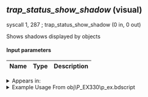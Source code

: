 ## *trap_status_show_shadow* (visual)

syscall 1, 287 ; trap_status_show_shadow (0 in, 0 out)

Shows shadows displayed by objects

#### Input parameters
| Name | Type | Description
|------|------|------------




<details>
	<summary>Appears in:</summary>
| filename | Entity (obj)
|----------|-------------
| obj\P_EX330\p_ex.bdscript       | ((P) Peter Pan)          

</details>

<details>
	<summary>Example Usage From obj\P_EX330\p_ex.bdscript</summary>
L2991:
 popToSp 0
 syscall 6, 20 ; trap_status_peterpan_prize_drain_end (0 in, 0 out)
 syscall 1, 287 ; trap_status_show_shadow (0 in, 0 out)
 ret
</details>

